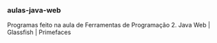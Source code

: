 ### aulas-java-web
Programas feito na aula de Ferramentas de Programação 2. Java Web | Glassfish | Primefaces
